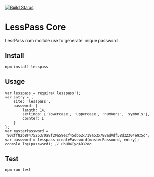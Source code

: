 [![Build Status](https://travis-ci.org/oslab-fr/lesspass-npm.svg?branch=master)](https://travis-ci.org/oslab-fr/lesspass-npm)

# LessPass Core

LessPass npm module use to generate unique password 

## Install

    npm install lesspass

## Usage

    var lesspass = require('lesspass');
    var entry = {
        site: 'lesspass',
        password: {
            length: 14,
            settings: ['lowercase', 'uppercase', 'numbers', 'symbols'],
            counter: 1
        }
    };
    var masterPassword = '90cff82b8847525370a8f29a59ecf45db62c719a535788ad0df58d32304e925d';
    var password = lesspass.createPassword(masterPassword, entry);
    console.log(password); // ubUB4[yqAD3?od

## Test

    npm run test